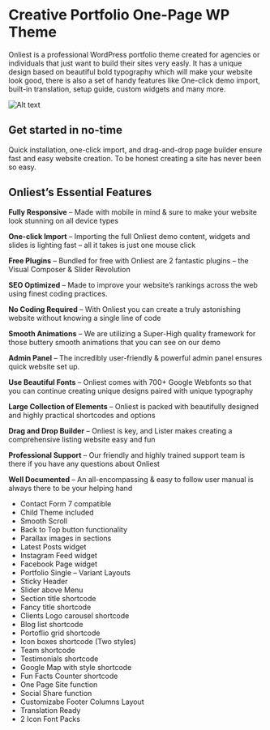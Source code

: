 # Creative Portfolio One-Page WP Theme

<p>Onliest is a professional WordPress portfolio theme created for agencies or individuals that just want to build their sites very easly. It has a unique design based on beautiful bold typography which will make your website look good, there is also a set of handy features like One-click demo import, built-in translation, setup guide, custom widgets and many more.</p>

![Alt text](screenshot.jpg)

## Get started in no-time

<p>Quick installation, one-click import, and drag-and-drop page builder ensure fast and easy website creation. To be honest creating a site has never been so easy.</p>

## Onliest’s Essential Features
__Fully Responsive__ – Made with mobile in mind & sure to make your website look stunning on all device types

__One-click Import__ – Importing the full Onliest demo content, widgets and slides is lighting fast – all it takes is just one mouse click

__Free Plugins__ – Bundled for free with Onliest are 2 fantastic plugins – the Visual Composer & Slider Revolution

__SEO Optimized__ – Made to improve your website’s rankings across the web using finest coding practices.

__No Coding Required__ – With Onliest you can create a truly astonishing website without knowing a single line of code

__Smooth Animations__ – We are utilizing a Super-High quality framework for those buttery smooth animations that you can see on our demo

__Admin Panel__ – The incredibly user-friendly & powerful admin panel ensures quick website set up.

__Use Beautiful Fonts__ – Onliest comes with 700+ Google Webfonts so that you can continue creating unique designs paired with unique typography

__Large Collection of Elements__ – Onliest is packed with beautifully designed and highly practical shortcodes and options

__Drag and Drop Builder__ – Onliest is key, and Lister makes creating a comprehensive listing website easy and fun

__Professional Support__ – Our friendly and highly trained support team is there if you have any questions about Onliest

__Well Documented__ – An all-encompassing & easy to follow user manual is always there to be your helping hand

- Contact Form 7 compatible
- Child Theme included
- Smooth Scroll
- Back to Top button functionality
- Parallax images in sections
- Latest Posts widget
- Instagram Feed widget
- Facebook Page widget
- Portfolio Single – Variant Layouts
- Sticky Header
- Slider above Menu
- Section title shortcode
- Fancy title shortcode
- Clients Logo carousel shortcode
- Blog list shortcode
- Portoflio grid shortcode
- Icon boxes shortcode (Two styles)
- Team shortcode
- Testimonials shortcode
- Google Map with style shortcode
- Fun Facts Counter shortcode
- One Page Site function
- Social Share function
- Customizabe Footer Columns Layout
- Translation Ready
- 2 Icon Font Packs
